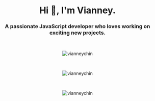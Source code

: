 <h1 align="center">Hi 👋, I'm Vianney.</h1>
<h3 align="center">A passionate JavaScript developer who loves working on exciting new projects.</h3>

<br>


<p align="center">
  <img align="center" src="https://github-readme-stats.vercel.app/api/top-langs?username=vianneychin&show_icons=true&locale=en&layout=compact" alt="vianneychin" />
</p>
<br>
<p align="center">
  <img align="center" src="https://github-readme-stats.vercel.app/api?username=vianneychin&show_icons=true&theme=gotham" alt="vianneychin" />
</p>
<br>
<p align="center">
  <img align="center" src="https://github-readme-streak-stats.herokuapp.com/?user=vianneychin&" alt="vianneychin" />
</p>

